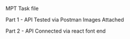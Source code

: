 MPT Task file

Part 1 - API Tested via Postman Images Attached

Part 2 - API Connected via react font end

